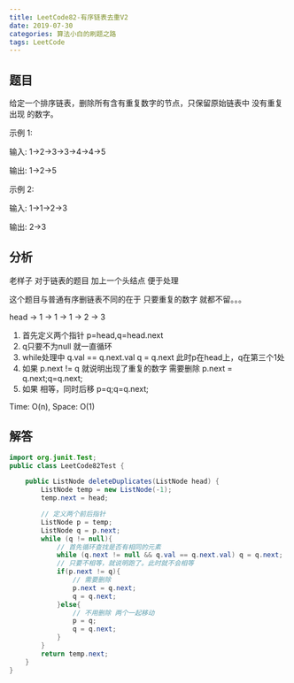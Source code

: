 ```yaml
---
title: LeetCode82-有序链表去重V2
date: 2019-07-30
categories: 算法小白的刷题之路
tags: LeetCode
---
```


## 题目

给定一个排序链表，删除所有含有重复数字的节点，只保留原始链表中 没有重复出现 的数字。

示例 1:

输入: 1->2->3->3->4->4->5

输出: 1->2->5

示例 2:

输入: 1->1->2->3

输出: 2->3


## 分析
老样子 对于链表的题目 加上一个头结点 便于处理

这个题目与普通有序删链表不同的在于 只要重复的数字 就都不留。。。

head -> 1 -> 1 -> 1 -> 2 -> 3

1. 首先定义两个指针 p=head,q=head.next
2. q只要不为null 就一直循环
3. while处理中 q.val == q.next.val  q = q.next 此时p在head上，q在第三个1处
4. 如果 p.next != q 就说明出现了重复的数字 需要删除 p.next = q.next;q=q.next;
5. 如果 相等，同时后移 p=q;q=q.next;

Time: O(n), Space: O(1)
## 解答

````java
import org.junit.Test;
public class LeetCode82Test {

	public ListNode deleteDuplicates(ListNode head) {
		ListNode temp = new ListNode(-1);
		temp.next = head;

		// 定义两个前后指针
		ListNode p = temp;
		ListNode q = p.next;
		while (q != null){
			// 首先循环查找是否有相同的元素
			while (q.next != null && q.val == q.next.val) q = q.next;
			// 只要不相等，就说明跑了。此时就不会相等
			if(p.next != q){
				// 需要删除
				p.next = q.next;
				q = q.next;
			}else{
				// 不用删除 两个一起移动
				p = q;
				q = q.next;
			}
		}
		return temp.next;
	}
}



````









